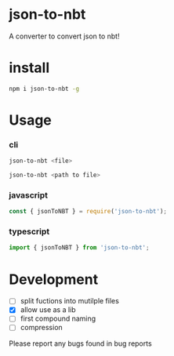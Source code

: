 # json-to-nbt
A converter to convert json to nbt!

# install
```bash
npm i json-to-nbt -g
```

# Usage
### cli
```bash
json-to-nbt <file>
```
```bash
json-to-nbt <path to file>
```
### javascript
```js
const { jsonToNBT } = require('json-to-nbt');
```
### typescript
```ts
import { jsonToNBT } from 'json-to-nbt';
```
# Development
- [ ] split fuctions into mutilple files
- [x] allow use as a lib
- [ ] first compound naming
- [ ] compression

Please report any bugs found in bug reports
